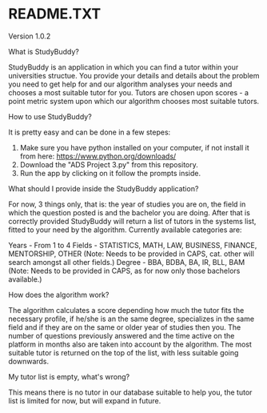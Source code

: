 # README.TXT

Version 1.0.2

What is StudyBuddy?

StudyBuddy is an application in which you can find a tutor within your universities structue. You provide your details and details about the problem you need to get help for and our algorithm analyses your needs and chooses a most suitable tutor for you. Tutors are chosen upon scores - a point metric system upon which our algorithm chooses most suitable tutors.


How to use StudyBuddy?

It is pretty easy and can be done in a few stepes:
1) Make sure you have python installed on your computer, if not install it from here: https://www.python.org/downloads/
2) Download the "ADS Project 3.py" from this repository.
3) Run the app by clicking on it follow the prompts inside.


What should I provide inside the StudyBuddy application?

For now, 3 things only, that is: the year of studies you are on, the field in which the question posted is and the bachelor you are doing. After that is correctly provided StudyBuddy will return a list of tutors in the systems list, fitted to your need by the algorithm. Currently available categories are:

Years - From 1 to 4
Fields - STATISTICS, MATH, LAW, BUSINESS, FINANCE, MENTORSHIP, OTHER (Note: Needs to be provided in CAPS, cat. other will search amongst all other fields.)
Degree - BBA, BDBA, BA, IR, BLL, BAM (Note: Needs to be provided in CAPS, as for now only those bachelors available.)


How does the algorithm work?

The algorithm calculates a score depending how much the tutor fits the necessary profile, if he/she is an the same degree, specializes in the same field and if they are on the same or older year of studies then you. The number of questions previously answered and the time active on the platform in months also are taken into account by the algorithm. The most suitable tutor is returned on the top of the list, with less suitable going downwards. 


My tutor list is empty, what's wrong?

This means there is no tutor in our database suitable to help you, the tutor list is limited for now, but will expand in future.
